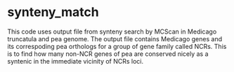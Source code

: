 # synteny_match
This code uses output file from synteny search by MCScan in Medicago truncatula and pea genome. The output file contains Medicago genes and its correspoding pea orthologs for a group of gene family called NCRs. This is to find how many non-NCR genes of pea are conserved nicely as a syntenic in the immediate vicinity of NCRs loci.

